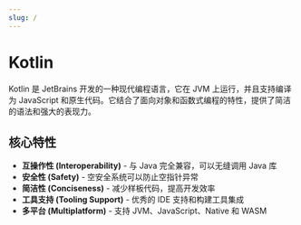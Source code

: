 ```yaml
---
slug: /
---
```

# Kotlin

Kotlin 是 JetBrains 开发的一种现代编程语言，它在 JVM 上运行，并且支持编译为 JavaScript 和原生代码。它结合了面向对象和函数式编程的特性，提供了简洁的语法和强大的表现力。

## 核心特性

- **互操作性 (Interoperability)** - 与 Java 完全兼容，可以无缝调用 Java 库
- **安全性 (Safety)** - 空安全系统可以防止空指针异常
- **简洁性 (Conciseness)** - 减少样板代码，提高开发效率
- **工具支持 (Tooling Support)** - 优秀的 IDE 支持和构建工具集成
- **多平台 (Multiplatform)** - 支持 JVM、JavaScript、Native 和 WASM

